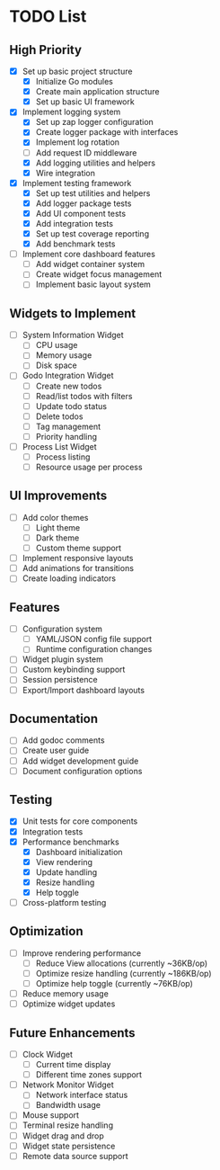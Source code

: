 # TODO List

## High Priority
- [x] Set up basic project structure
  - [x] Initialize Go modules
  - [x] Create main application structure
  - [x] Set up basic UI framework
- [x] Implement logging system
  - [x] Set up zap logger configuration
  - [x] Create logger package with interfaces
  - [x] Implement log rotation
  - [ ] Add request ID middleware
  - [x] Add logging utilities and helpers
  - [x] Wire integration
- [x] Implement testing framework
  - [x] Set up test utilities and helpers
  - [x] Add logger package tests
  - [x] Add UI component tests
  - [x] Add integration tests
  - [x] Set up test coverage reporting
  - [x] Add benchmark tests
- [ ] Implement core dashboard features
  - [ ] Add widget container system
  - [ ] Create widget focus management
  - [ ] Implement basic layout system

## Widgets to Implement
- [ ] System Information Widget
  - [ ] CPU usage
  - [ ] Memory usage
  - [ ] Disk space
- [ ] Godo Integration Widget
  - [ ] Create new todos
  - [ ] Read/list todos with filters
  - [ ] Update todo status
  - [ ] Delete todos
  - [ ] Tag management
  - [ ] Priority handling
- [ ] Process List Widget
  - [ ] Process listing
  - [ ] Resource usage per process

## UI Improvements
- [ ] Add color themes
  - [ ] Light theme
  - [ ] Dark theme
  - [ ] Custom theme support
- [ ] Implement responsive layouts
- [ ] Add animations for transitions
- [ ] Create loading indicators

## Features
- [ ] Configuration system
  - [ ] YAML/JSON config file support
  - [ ] Runtime configuration changes
- [ ] Widget plugin system
- [ ] Custom keybinding support
- [ ] Session persistence
- [ ] Export/Import dashboard layouts

## Documentation
- [ ] Add godoc comments
- [ ] Create user guide
- [ ] Add widget development guide
- [ ] Document configuration options

## Testing
- [x] Unit tests for core components
- [x] Integration tests
- [x] Performance benchmarks
  - [x] Dashboard initialization
  - [x] View rendering
  - [x] Update handling
  - [x] Resize handling
  - [x] Help toggle
- [ ] Cross-platform testing

## Optimization
- [ ] Improve rendering performance
  - [ ] Reduce View allocations (currently ~36KB/op)
  - [ ] Optimize resize handling (currently ~186KB/op)
  - [ ] Optimize help toggle (currently ~76KB/op)
- [ ] Reduce memory usage
- [ ] Optimize widget updates

## Future Enhancements
- [ ] Clock Widget
  - [ ] Current time display
  - [ ] Different time zones support
- [ ] Network Monitor Widget
  - [ ] Network interface status
  - [ ] Bandwidth usage
- [ ] Mouse support
- [ ] Terminal resize handling
- [ ] Widget drag and drop
- [ ] Widget state persistence
- [ ] Remote data source support 